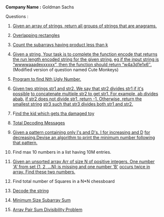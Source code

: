 **Company Name :** Goldman Sachs

Questions :

1. [Given an array of strings, return all groups of strings that are anagrams.](https://practice.geeksforgeeks.org/problems/print-anagrams-together/1/)

2. [Overlapping rectangles](https://practice.geeksforgeeks.org/problems/overlapping-rectangles1924/1/)

3. [Count the subarrays having product less than k](https://practice.geeksforgeeks.org/problems/count-the-subarrays-having-product-less-than-k1708/1/)

4. [Given a string, Your task is to  complete the function encode that returns the run length encoded string for the given string.](https://practice.geeksforgeeks.org/problems/run-length-encoding/1/) [eg if the input string is “wwwwaaadexxxxxx”, then the function should return “w4a3d1e1x6″.](https://practice.geeksforgeeks.org/problems/run-length-encoding/1/)(Modified version of question named Cute Monkeys)

5. [Program to find Nth Ugly Number.](https://practice.geeksforgeeks.org/problems/ugly-numbers2254/1/)

6. [Given two strings ](https://leetcode.com/problems/greatest-common-divisor-of-strings/)[str1](https://leetcode.com/problems/greatest-common-divisor-of-strings/)[ and ](https://leetcode.com/problems/greatest-common-divisor-of-strings/)[str2](https://leetcode.com/problems/greatest-common-divisor-of-strings/)[. We say that ](https://leetcode.com/problems/greatest-common-divisor-of-strings/)[str2](https://leetcode.com/problems/greatest-common-divisor-of-strings/)[ divides ](https://leetcode.com/problems/greatest-common-divisor-of-strings/)[str1](https://leetcode.com/problems/greatest-common-divisor-of-strings/)[ if it's possible](https://leetcode.com/problems/greatest-common-divisor-of-strings/) [ to          concatenate multiple ](https://leetcode.com/problems/greatest-common-divisor-of-strings/)[str2](https://leetcode.com/problems/greatest-common-divisor-of-strings/)[ to get ](https://leetcode.com/problems/greatest-common-divisor-of-strings/)[str1](https://leetcode.com/problems/greatest-common-divisor-of-strings/)[. For example, ](https://leetcode.com/problems/greatest-common-divisor-of-strings/)[ab](https://leetcode.com/problems/greatest-common-divisor-of-strings/)[ divides ](https://leetcode.com/problems/greatest-common-divisor-of-strings/)[abab](https://leetcode.com/problems/greatest-common-divisor-of-strings/)[.](https://leetcode.com/problems/greatest-common-divisor-of-strings/) [if ](https://leetcode.com/problems/greatest-common-divisor-of-strings/)[str2](https://leetcode.com/problems/greatest-common-divisor-of-strings/)[ does not divide ](https://leetcode.com/problems/greatest-common-divisor-of-strings/)[str1](https://leetcode.com/problems/greatest-common-divisor-of-strings/)[, return -1. Otherwise, return the smallest string](https://leetcode.com/problems/greatest-common-divisor-of-strings/) [str3](https://leetcode.com/problems/greatest-common-divisor-of-strings/)[ such that ](https://leetcode.com/problems/greatest-common-divisor-of-strings/)[str3](https://leetcode.com/problems/greatest-common-divisor-of-strings/)[ divides both str1 and str2.](https://leetcode.com/problems/greatest-common-divisor-of-strings/)

7. F[ind the kid which gets tha damaged toy](https://www.geeksforgeeks.org/distributing-m-items-circle-size-n-starting-k-th-position/)

8. [Total Decoding Messages](https://practice.geeksforgeeks.org/problems/total-decoding-messages1235/1/)

9. [Given a pattern containing only I's and D's. I for increasing and D](https://practice.geeksforgeeks.org/problems/number-following-a-pattern3126/1) [for decreasing.Devise an algorithm to print the minimum number following](https://practice.geeksforgeeks.org/problems/number-following-a-pattern3126/1) [  that pattern.](https://practice.geeksforgeeks.org/problems/number-following-a-pattern3126/1)

10. Find max 10 numbers in a list having 10M entries.

11. [Given an unsorted array Arr of size N of positive integers. One number](https://practice.geeksforgeeks.org/problems/find-missing-and-repeating2512/1/) ['A' from     set {1, 2, …N} is missing and one number 'B'](https://practice.geeksforgeeks.org/problems/find-missing-and-repeating2512/1/) [occurs twice in array. Find these two numbers.](https://practice.geeksforgeeks.org/problems/find-missing-and-repeating2512/1/)

12. Find total number of Squares in a N\*N chessboard

13. [Decode the string](https://practice.geeksforgeeks.org/problems/decode-the-string2444/1)

14. [Minimum Size Subarray Sum](https://leetcode.com/problems/minimum-size-subarray-sum/)

15. [Array Pair Sum Divisibility Problem](https://practice.geeksforgeeks.org/problems/array-pair-sum-divisibility-problem3257/1)
